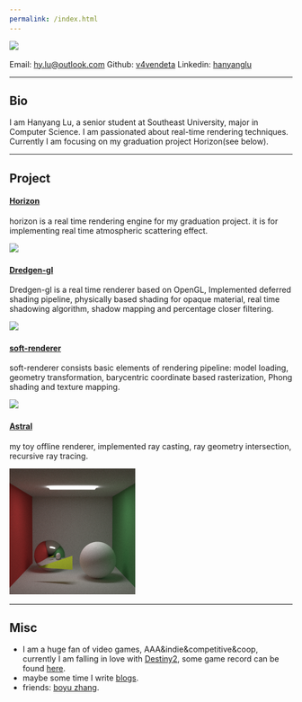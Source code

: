 ```yaml
---
permalink: /index.html
---
```


![](https://avatars.githubusercontent.com/u/45009841?s=128&v=4)

Email: hy.lu@outlook.com
Github: [v4vendeta](https://github.com/v4vendeta)
Linkedin: [hanyanglu]()

---

## Bio

I am Hanyang Lu, a senior student at Southeast University, major in Computer Science. I am passionated about real-time rendering techniques. Currently I am focusing on my graduation project Horizon(see below).

---

## Project

#### [Horizon](https://github.com/v4vendeta/horizon)

horizon is a real time rendering engine for my graduation project. it is for implementing real time atmospheric scattering effect.

![](https://github.com/v4vendeta/horizon/raw/main/figs/horizon_224.png)

#### [Dredgen-gl](https://github.com/v4vendeta/Dredgen-gl)

Dredgen-gl is a real time renderer based on OpenGL, Implemented deferred shading pipeline, physically based shading for opaque material, real time shadowing algorithm, shadow mapping and percentage closer filtering.

![](https://github.com/v4vendeta/Dredgen-gl/raw/main/resources/figs/ex3_224.png)

#### [soft-renderer](https://github.com/v4vendeta/soft-renderer)

soft-renderer consists basic elements of rendering pipeline: model loading, geometry transformation, barycentric coordinate based rasterization, Phong shading and texture mapping.

![](https://github.com/v4vendeta/soft-renderer/raw/master/figs/output_224.png)

#### [Astral](https://github.com/v4vendeta/Astral)

my toy offline renderer, implemented ray casting, ray geometry intersection, recursive ray tracing.

![](https://github.com/v4vendeta/Astral/raw/main/output/1000_224.png)

---

## Misc

- I am a huge fan of video games, AAA&indie&competitive&coop, currently I am falling in love with [Destiny2](https://www.bungie.net/7/en/Destiny/), some game record can be found [here](https://v4vendetalhy.cn/games).
- maybe some time I write [blogs](https://github.com/v4vendeta/v4vendeta.github.io/tree/master/post).
- friends: [boyu zhang](https://luciferbobo.github.io/).